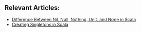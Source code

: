 ## Relevant Articles:

- [Difference Between Nil, Null, Nothing, Unit, and None in Scala](https://www.baeldung.com/scala/nil-null-nothing-unit-none)
- [Creating Singletons in Scala](https://www.baeldung.com/scala/creating-singletons-in-scala)